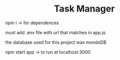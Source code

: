 <h1 align="center">Task Manager</h1>
<p>npm i -> for dependences</p>
<p>must add .env file with url that matches in app.js</p>
<p>the database used for this project was mondoDB</p> 
<p>npm start app -> to run at localhost:3000</p>
